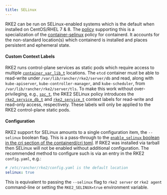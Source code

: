 ```yaml
---
title: SELinux
---
```


RKE2 can be run on SELinux-enabled systems which is the default when installed on CentOS/RHEL 7 &amp; 8.
The [policy](https://github.com/rancher/rke2-selinux) supporting this is a specialization of the 
[container-selinux](https://github.com/containers/container-selinux) policy for containerd. It accounts
for the non-standard location(s) which containerd is installed and places persistent and ephemeral state.

#### Custom Context Labels

RKE2 runs control-plane services as static pods which require access to multiple
[`container_var_lib_t`](https://github.com/containers/container-selinux/blob/RHEL7.5/container.te#L59)
locations. The `etcd` container must be able to read-write under `/var/lib/rancher/rke2/server/db` and read,
along with `kube-apiserver`, `kube-controller-manager`, and `kube-scheduler`, from `/var/lib/rancher/rke2/server/tls`.
To make this work without over-privileging, e.g.,
[`spc_t`](https://github.com/containers/container-selinux/blob/RHEL7.5/container.te#L47-L49), the RKE2 SELinux policy
introduces the [`rke2_service_db_t`](https://github.com/rancher/rke2-selinux/blob/v0.3.latest.1/rke2.te#L15-L21) and 
[`rke2_service_t`](https://github.com/rancher/rke2-selinux/blob/v0.3.latest.1/rke2.te#L9-L13) context labels for
read-write and read-only access, respectively. These labels will only be applied to the RKE2 control-plane static pods.  

#### Configuration

RKE2 support for SELinux amounts to a single configuration item, the `--selinux` boolean flag. This is a pass-through
to the [`enable_selinux` boolean in the cri section of the containerd/cri toml](https://github.com/containerd/cri/blob/release/1.4/docs/config.md).
If RKE2 was installed via tarball then SELinux will not be enabled without additional configuration. The recommended
method to configure such is via an entry in the RKE2 `config.yaml`, e.g.:

```yaml
# /etc/rancher/rke2/config.yaml is the default location
selinux: true
```

This is equivalent to passing the `--selinux` flag to `rke2 server` or `rke2 agent` command-line or setting the
`RKE2_SELINUX=true` environment variable.
